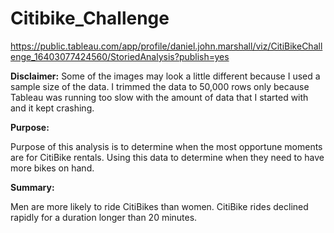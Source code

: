 # Citibike_Challenge

https://public.tableau.com/app/profile/daniel.john.marshall/viz/CitiBikeChallenge_16403077424560/StoriedAnalysis?publish=yes

**Disclaimer:**
Some of the images may look a little different because I used a sample size of the data. I trimmed the data to 50,000 rows only because Tableau was running too slow with the amount of data that I started with and it kept crashing. 

**Purpose:**

  Purpose of this analysis is to determine when the most opportune moments are for CitiBike rentals. Using this data to determine when they need to have more bikes on hand. 


**Summary:**

Men are more likely to ride CitiBikes than women. 
CitiBike rides declined rapidly for a duration longer than 20 minutes. 

